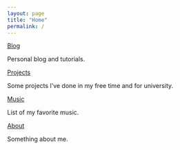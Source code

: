 ```yaml
---
layout: page
title: "Home"
permalink: /
---
```


<p><a href="{{ site.url }}/blog">Blog</a></p>
<p>Personal blog and tutorials.</p>
<p><a href="{{ site.url }}/projects">Projects</a></p>
<p>Some projects I’ve done in my free time and for university.</p>
<p><a href="{{ site.url }}/music">Music</a></p>
<p>List of my favorite music.</p>
<p><a href="{{ site.url }}/about">About</a></p>
<p>Something about me.</p>
